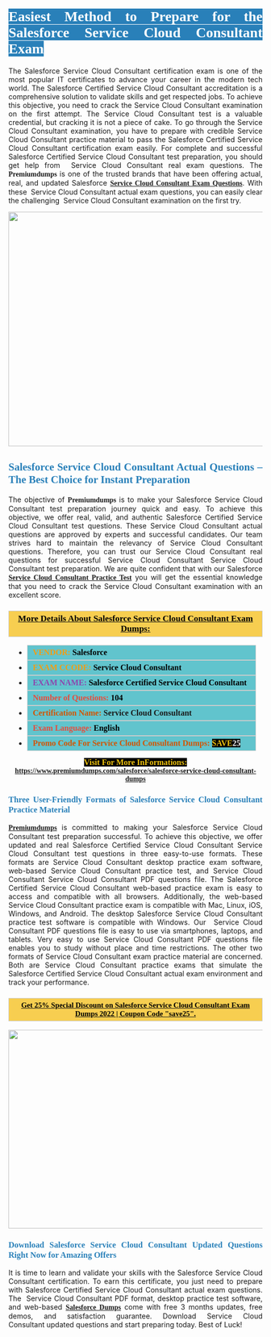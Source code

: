 <h1 style="text-align: justify;"><span style="color:#ffffff;"><span style="font-family:Georgia,serif;"><strong><span style="background-color:#2980b9;">Easiest Method to Prepare for the Salesforce Service Cloud Consultant Exam</span></strong></span></span></h1>

<p style="text-align: justify;">The Salesforce Service Cloud Consultant certification exam is one of the most popular IT certificates to advance your career in the modern tech world. The Salesforce Certified Service Cloud Consultant accreditation is a comprehensive solution to validate skills and get respected jobs. To achieve this objective, you need to crack the Service Cloud Consultant examination on the first attempt. The Service Cloud Consultant test is a valuable credential, but cracking it is not a piece of cake. To go through the Service Cloud Consultant examination, you have to prepare with credible Service Cloud Consultant practice material to pass the Salesforce Certified Service Cloud Consultant certification exam easily. For complete and successful Salesforce Certified Service Cloud Consultant test preparation, you should get help from&nbsp; Service Cloud Consultant real exam questions. The <span style="font-size:14px;"><span style="font-family:Georgia,serif;"><strong>Premiumdumps</strong></span></span> is one of the trusted brands that have been offering actual, real, and updated Salesforce <span style="font-family:Georgia,serif;"><strong><a href="https://www.premiumdumps.com/salesforce/salesforce-service-cloud-consultant-dumps">Service Cloud Consultant Exam Questions</a></strong></span>. With these&nbsp;&nbsp;Service Cloud Consultant actual exam questions, you can easily clear the challenging&nbsp; Service Cloud Consultant examination on the first try.</p>

<p style="text-align: center;"><a href="https://www.premiumdumps.com/salesforce/salesforce-service-cloud-consultant-dumps"><img alt="" src="https://i.imgur.com/VJaqCPg.jpeg" style="width: 700px; height: 465px;" /></a></p>

<h2 style="text-align: justify;"><span style="color:#2980b9;"><span style="font-family:Georgia,serif;"><strong>Salesforce Service Cloud Consultant Actual Questions &ndash; The Best Choice for Instant Preparation</strong></span></span></h2>

<p style="text-align: justify;">The objective of <span style="font-size:14px;"><span style="font-family:Georgia,serif;"><strong>Premiumdumps&nbsp;</strong></span></span>is to make your&nbsp;Salesforce Service Cloud Consultant test preparation journey quick and easy. To achieve this objective, we offer real, valid, and authentic Salesforce Certified Service Cloud Consultant test questions. These Service Cloud Consultant actual questions are approved by experts and successful candidates. Our team strives hard to maintain the relevancy of Service Cloud Consultant questions. Therefore, you can trust our Service Cloud Consultant real questions for successful Service Cloud Consultant&nbsp;Service Cloud Consultant test preparation. We are quite confident that with our Salesforce <span style="font-family:Georgia,serif;"><strong><a href="https://www.premiumdumps.com/salesforce/salesforce-service-cloud-consultant-dumps">Service Cloud Consultant Practice Test</a></strong></span> you will get the essential knowledge that you need to crack the Service Cloud Consultant examination with an excellent score.</p>

<h3 style="background: #f7ce50; border: 1px solid rgb(204, 204, 204); padding: 5px 10px; text-align: center;"><span style="font-family:Georgia,serif;"><u><u><span style="color:#000000;"><span style="font-size:11pt"><span style="line-height:normal"><b><span style="font-size:13.0pt"><span cambria="">More Details About Salesforce Service Cloud Consultant Exam Dumps:</span></span></b></span></span></span></u></u></span></h3>

<ul>
	<li style="margin:0cm 10pt">
	<div style="background:#61c4cd; border: 1px solid rgb(204, 204, 204); padding: 5px 10px; text-align: justify;"><span style="font-family:Georgia,serif;"><span style="font-size:11pt"><span style="line-height:normal"><b><span style="font-size:12.0pt"><span new="" roman="" times=""><span style="color:#f39c12;">VENDOR:</span> <span style="color:#000000;">Salesforce</span></span></span></b></span></span></span></div>
	</li>
	<li style="margin:0cm 10pt">
	<div style="background: #61c4cd; border: 1px solid rgb(204, 204, 204); padding: 5px 10px; text-align: justify;"><span style="font-family:Georgia,serif;"><span style="font-size:11pt"><span style="line-height:normal"><b><span style="font-size:12.0pt"><span new="" roman="" times=""><span style="color:#f39c12;">EXAM CCODE:</span> <span style="color:#000000;">Service Cloud Consultant</span></span></span></b></span></span></span></div>
	</li>
	<li style="margin:0cm 10pt">
	<div style="background: #61c4cd; border: 1px solid rgb(204, 204, 204); padding: 5px 10px; text-align: justify;"><span style="font-family:Georgia,serif;"><span style="font-size:11pt"><span style="line-height:normal"><b><span style="font-size:12.0pt"><span new="" roman="" times=""><span style="color:#8e44ad;">EXAM NAME:</span> <span style="color:#000000;">Salesforce Certified Service Cloud Consultant</span></span></span></b></span></span></span></div>
	</li>
	<li style="margin:0cm 10pt">
	<div style="background: #61c4cd; border: 1px solid rgb(204, 204, 204); padding: 5px 10px;"><span style="font-family:Georgia,serif;"><span style="font-size:11pt"><span style="line-height:normal"><b><span style="font-size:12.0pt"><span new="" roman="" times=""><span style="color:#e74c3c;">Number of Questions:</span><span style="color:#000000;"><span style="color:#f1c40f;"> </span>104</span></span></span></b></span></span></span></div>
	</li>
	<li style="margin:0cm 10pt">
	<div style="background: #61c4cd; border: 1px solid rgb(204, 204, 204); padding: 5px 10px; text-align: justify;"><span style="font-family:Georgia,serif;"><span style="font-size:11pt"><span style="line-height:normal"><b><span style="font-size:12.0pt"><span new="" roman="" times=""><span style="color:#d35400;">Certification Name:</span> Service Cloud Consultant</span></span></b></span></span></span></div>
	</li>
	<li style="margin:0cm 10pt">
	<div style="background: #61c4cd; border: 1px solid rgb(204, 204, 204); padding: 5px 10px; text-align: justify;"><span style="font-family:Georgia,serif;"><span style="font-size:11pt"><span style="line-height:normal"><b><span style="font-size:12.0pt"><span new="" roman="" times=""><span style="color:#e74c3c;">Exam Language:</span> <span style="color:#000000;">English</span></span></span></b></span></span></span></div>
	</li>
	<li style="margin:0cm 10pt">
	<div style="background: #61c4cd; border: 1px solid rgb(204, 204, 204); padding: 5px 10px;"><span style="font-family:Georgia,serif;"><span style="font-size:11pt"><span style="line-height:normal"><b><span style="font-size:12.0pt"><span new="" roman="" times=""><span style="color:#d35400;">Promo Code For Service Cloud Consultant Dumps:</span><span style="color:#f1c40f;"> <span style="background-color:#000000;">SAVE</span></span><span style="color:#ffffff;"><span style="background-color:#000000;">25</span></span></span></span></b></span></span></span></div>
	</li>
</ul>

<p style="text-align: center;"><span style="font-family:Georgia,serif;"><strong><span style="font-size:16px;"><span style="color:#f1c40f;"><span style="background-color:#000000;">Visit For More InFormations:</span></span></span> <a href="https://www.premiumdumps.com/salesforce/salesforce-service-cloud-consultant-dumps">https://www.premiumdumps.com/salesforce/salesforce-service-cloud-consultant-dumps</a></strong></span></p>

<h3 style="text-align: justify;"><span style="color:#2980b9;"><span style="font-family:Georgia,serif;"><strong><strong><strong>Three User-Friendly Formats of Salesforce Service Cloud Consultant Practice Material </strong></strong></strong></span></span></h3>

<p style="text-align: justify;"><span style="font-size:14px;"><span style="font-family:Georgia,serif;"><strong><a href="https://www.premiumdumps.com/">Premiumdumps</a>&nbsp;</strong></span></span>is committed to making your Salesforce&nbsp;Service Cloud Consultant test preparation successful. To achieve this objective, we offer updated and real Salesforce Certified Service Cloud Consultant&nbsp;Service Cloud Consultant test questions in three easy-to-use formats. These formats are Service Cloud Consultant desktop practice exam software, web-based Service Cloud Consultant practice test, and Service Cloud Consultant&nbsp;Service Cloud Consultant PDF questions file. The Salesforce Certified Service Cloud Consultant web-based practice exam is easy to access and compatible with all browsers. Additionally, the web-based Service Cloud Consultant practice exam is compatible with Mac, Linux, iOS, Windows, and Android. The desktop Salesforce Service Cloud Consultant practice test software is compatible with Windows. Our &nbsp;Service Cloud Consultant PDF questions file is easy to use via smartphones, laptops, and tablets. Very easy to use Service Cloud Consultant PDF questions file enables you to study without place and time restrictions. The other two formats of Service Cloud Consultant&nbsp;exam practice material are concerned. Both are Service Cloud Consultant practice exams that simulate the Salesforce Certified Service Cloud Consultant actual exam environment and track your performance.</p>

<h3 style="background: rgb(247, 206, 80); border: 1px solid rgb(204, 204, 204); padding: 5px 10px; text-align: center;"><span style="font-family:Georgia,serif;"><u><span style="color:#000000;"><span style="font-size:11pt;"><span style="line-height:normal;"><b><span cambria="">Get 25% Special Discount on Salesforce Service Cloud Consultant Exam Dumps 2022 | Coupon Code &quot;save25&quot;.</span></b></span></span></span></u></span></h3>

<p style="text-align: center;"><strong><strong><a href="https://www.premiumdumps.com/salesforce/salesforce-service-cloud-consultant-dumps"><img alt="" src="https://i.imgur.com/2KPb8yb.jpeg" style="width: 700px; height: 394px;" /></a></strong></strong></p>

<h3 style="text-align: justify;"><strong><span style="color:#2980b9;"><span style="font-family:Georgia,serif;"><strong><strong><strong>Download Salesforce Service Cloud Consultant Updated Questions Right Now for Amazing Offers</strong></strong></strong></span></span></strong></h3>

<p style="text-align: justify;">It is time to learn and validate your skills with the Salesforce Service Cloud Consultant certification. To earn this certificate, you just need to prepare with&nbsp;Salesforce Certified Service Cloud Consultant actual exam questions. The&nbsp; Service Cloud Consultant PDF format, desktop practice test software, and web-based <span style="font-family:Georgia,serif;"><strong><a href="https://www.premiumdumps.com/salesforce-exam-dumps">Salesforce&nbsp;Dumps</a></strong></span> come with free 3 months updates, free demos, and satisfaction guarantee. Download Service Cloud Consultant&nbsp;updated questions and start preparing today. Best of Luck!</p>
